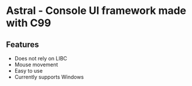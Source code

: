 # Astral - Console UI framework made with C99

## Features
 - Does not rely on LIBC
 - Mouse movement
 - Easy to use
 - Currently supports Windows
